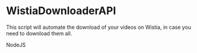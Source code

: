 # WistiaDownloaderAPI
This script will automate the download of your videos on Wistia, in case you need to download them all.

NodeJS 
